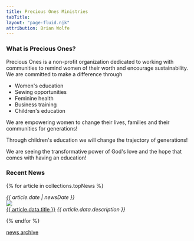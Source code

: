 ```yaml
---
title: Precious Ones Ministries
tabTitle:
layout: "page-fluid.njk"
attribution: Brian Wolfe
---
```


<div class="container-popout-image bg-homepage"></div>

<div class="row">
<div class="col ms-md-4">

### What is Precious Ones?

Precious Ones is a non-profit organization dedicated to working with communities to remind women of their worth and encourage sustainability. We are committed to make a difference through

- Women's education
- Sewing opportunities
- Feminine health
- Business training
- Children's education

We are empowering women to change their lives, families and their communities for generations!

Through children's education we will change the trajectory of generations!

We are seeing the transformative power of God's love and the hope that comes with having an education!

</div>
<div class="col-md-5 col-lg-4">

### Recent News

{% for article in collections.topNews %}

<div class="news-link-area">
  <em class="small date">{{ article.date | newsDate }}</em>

  <article class="news-link-article" onclick="location.href='{{ article.url }}';">
    <img src="{{ article.data.thumbnail_120w }}" class="news-thumbnail" />
    <div class="news-link-text">
      <a href="{{ article.url }}">{{ article.data.title }}</a>
      <em>{{ article.data.description }}</em>
    </div>
  </article>
</div>

{% endfor %}

[news archive](/news)

</div>
</div>

<style>
.bg-homepage {
  background-image: url("/images/homepage_girllookingback.jpg");
  background-position: top 10% right 25%;
}
</style>
